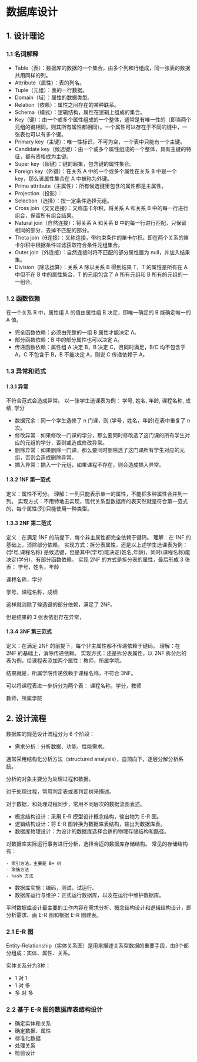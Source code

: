 # 数据库设计
## 1. 设计理论
### 1.1 名词解释
- Table（表）：数据库的数据的一个集合，由多个列和行组成，同一张表的数据共用同样的列。
- Attribute（属性）：表的列名。
- Tuple（元组）：表的一行数据。
- Domain（域）：属性的数据类型。
- Relation（依赖）：属性之间存在的某种联系。
- Schema（模式）：逻辑结构，属性在逻辑上组成的集合。
- Key（键）：由一个或多个属性组成的一个整体，通常是有唯一性的（即当两个元组的键相同，则其所有属性都相同）。一个属性可以存在于不同的键中，一张表也可以有多个键。
- Primary key（主键）：唯一性标识，不可为空，一个表中只能有一个主键。
- Candidate key（候选键）：由一个或多个属性组成的一个整体，具有主键的特征，都有资格成为主键。
- Super key（超键）：键的超集，包含键的属性集合。
- Foreign key（外键）：在关系 A 中的一个或多个属性在关系 B 中是一个 key，那么该属性集合在 A 中被称为外键。
- Prime attribute（主属性）：所有候选键里包含的属性都是主属性。
- Projection（投影）：
- Selection（选择）：按一定条件选择元组。
- Cross join（交叉连接）：又称笛卡尔积，将关系 A 和关系 B 中的每一行进行组合，保留所有组合结果。
- Natural join（自然连接）：将关系 A 和关系 B 中的每一行进行匹配，只保留相同的部分，去掉不匹配的部分。
- Theta join（θ连接）：又称连接，带约束条件的笛卡尔积。即在两个关系的笛卡尔积中根据条件过滤获取符合条件元组集合。
- Outer join（外连接）：自然连接时将不匹配的部分属性置为 null，并加入结果集。
- Division（除法运算）：关系 A 除以关系 B 得到结果 T，T 的属性是所有在 A 中但不在 B 中的属性集合，T 的元组包含了 A 所有元组和 B 所有的元组的一一组合。
### 1.2 函数依赖
在一个关系 R 中，属性组 A 的值由属性组 B 决定，即唯一确定的 B 能确定唯一的 A 值。

* 完全函数依赖：必须由完整的一组 B 属性才能决定 A。
* 部分函数依赖：B 中的部分属性也可以决定 A。
* 传递函数依赖：属性组 A 决定 B，B 决定 C，且同时满足，B/C 均不包含于 A，C 不包含于 B，B 不能决定 A，则说 C 传递依赖于 A。
### 1.3 异常和范式
#### 1.3.1 异常
不符合范式会造成异常。
以一张学生选课表为例：
学号, 姓名, 年龄, 课程名称, 成绩, 学分
* 数据冗余：同一个学生选修了 n 门课，则 (学号，姓名，年龄)在表中重复了 n 次。
* 修改异常：如果修改一门课的学分，那么要同时修改选了这门课的所有学生对应的元组的学分，否则或造成修改异常。
* 删除异常：如果删除一门课，那么要同时删除选了这门课所有学生对应的元组，否则会造成删除异常。
* 插入异常：插入一个元组，如果课程不存在，则会造成插入异常。

#### 1.3.2 1NF 第一范式
定义：属性不可分。
理解：一列只能表示单一的属性，不能把多种属性合并到一列。
实现方式：不用特地去实现，现代关系型数据库的表天然就是符合第一范式的，每个属性(列)只能使用一种类型。

#### 1.3.3 2NF 第二范式
定义：在满足 1NF 的前提下，每个非主属性都完全依赖于键码。
理解：在 1NF 的基础上，消除部分依赖。
实现方式：拆分表属性，还是以上述学生选课表为例：
(学号,课程名称) 是候选键，但是其中(学号)能决定(姓名,年龄)，同时(课程名称)能决定(学分)，有部分函数依赖。
实现 2NF 的方式是拆分表的属性，最后形成 3 张表：
学号，姓名，年龄

课程名称，学分

学号，课程名称，成绩

这样就消除了候选键的部分依赖，满足了 2NF。

但是结果的 3 张表依旧存在异常，


#### 1.3.4 3NF 第三范式
定义：在满足 2NF 的前提下，每个非主属性都不传递依赖于键码。
理解：在 2NF 的基础上，消除传递依赖。
实现方式：还是拆分表属性，以 2NF 拆分后的表为例，给课程表添加两个属性：教师，所属学院。

结果就是，所属学院传递依赖于课程名称，不符合 3NF。

可以将课程表进一步拆分为两个表：
课程名称，学分，教师

教师，所属学院

## 2. 设计流程
数据库的规范设计流程分为 6 个阶段：
- 需求分析：分析数据、功能、性能需求。

通常采用结构化分析方法（structured analysis），自顶向下，逐层分解分析系统。

分析的对象主要分为处理过程和数据。

对于处理过程，常用判定表或者判定树来描述。

对于数据，和处理过程同步，常用不同层次的数据流图表述。
- 概念结构设计：采用 E-R 模型设计概念结构，输出物为 E-R 图。
- 逻辑结构设计：将 E-R 图转换为数据库表结构，输出为数据库表。
- 数据库物理设计：为设计的数据库选择合适的物理存储结构和路径。

对数据库实际运行事务进行分析，选择合适的数据库存储结构。
常见的存储结构有：

    - 索引方法，主要是 B+ 树
    - 聚簇方法
    - hash 方法
- 数据库实施：编码，测试，试运行。
- 数据库运行与维护：正式运行数据库，以及在运行中维护数据库。

平时数据库设计最主要的工作内容在需求分析、概念结构设计和逻辑结构设计，即分析需求、画 E-R 图和根据 E-R 图建表。

### 2.1 E-R 图
Entity-Relationship（实体关系图）是用来描述关系型数据的重要手段，由3个部分组成：实体、属性、关系。

实体关系分为3种：
* 1 对 1
* 1 对 多
* 多 对 多

### 2.2 基于 E-R 图的数据库表结构设计
* 确定实体和关系
* 确定数据、属性
* 标准化数据
* 处理关系
* 检验设计

